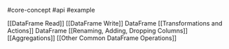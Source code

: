 #core-concept #api #example 


[[DataFrame Read]]
[[DataFrame Write]]
DataFrame [[Transformations and Actions]]
DataFrame [[Renaming, Adding, Dropping Columns]]
[[Aggregations]]
[[Other Common DataFrame Operations]]

